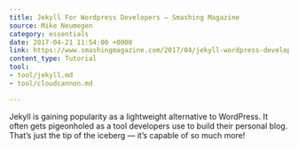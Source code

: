 ```yaml
---
title: Jekyll For Wordpress Developers – Smashing Magazine
source: Mike Neumegen
category: essentials
date: 2017-04-21 11:54:00 +0000
link: https://www.smashingmagazine.com/2017/04/jekyll-wordpress-developers/
content_type: Tutorial
tool:
- tool/jekyll.md
- tool/cloudcannon.md

---
```

Jekyll is gaining popularity as a lightweight alternative to WordPress. It often gets pigeonholed as a tool developers use to build their personal blog. That’s just the tip of the iceberg — it’s capable of so much more!

